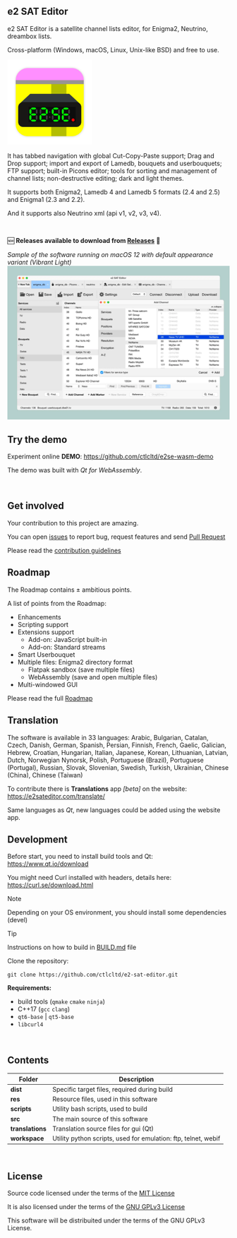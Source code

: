 ## e2 SAT Editor

e2 SAT Editor is a satellite channel lists editor, for Enigma2, Neutrino, dreambox lists.

Cross-platform (Windows, macOS, Linux, Unix-like BSD) and free to use.

<img src="https://github.com/ctlcltd/e2-sat-editor/raw/main/res/e2-sat-editor.svg" width="192" height="192" alt="e2 SAT Editor (icon)" title="Icon">

It has tabbed navigation with global Cut-Copy-Paste support; Drag and Drop support; import and export of Lamedb, bouquets and userbouquets; FTP support; built-in Picons editor; tools for sorting and management of channel lists; non-destructive editing; dark and light themes.

It supports both Enigma2, Lamedb 4 and Lamedb 5 formats (2.4 and 2.5) and Enigma1 (2.3 and 2.2).

And it supports also Neutrino xml (api v1, v2, v3, v4).

&nbsp;

🆕 **Releases available to download from [Releases](https://github.com/ctlcltd/e2-sat-editor/releases)** 📡

*Sample of the software running on macOS 12 with default appearance variant (Vibrant Light)*
[![A screenshot of e2 SAT Editor](https://github.com/ctlcltd/e2-sat-editor/raw/main/res/screenshot.webp "e2 SAT Editor (screenshot)")](https://github.com/ctlcltd/e2-sat-editor/blob/main/res/screenshot.webp?raw=true)


## Try the demo

Experiment online **DEMO**: https://github.com/ctlcltd/e2se-wasm-demo

The demo was built with *Qt for WebAssembly*.

&nbsp;

## Get involved

Your contribution to this project are amazing.

You can open [issues](https://github.com/ctlcltd/e2-sat-editor/issues) to report bug, request features and send [Pull Request](https://github.com/ctlcltd/e2-sat-editor/pulls)

Please read the [contribution guidelines](https://github.com/ctlcltd/e2-sat-editor/blob/main/CONTRIBUTING.md)


## Roadmap

The Roadmap contains ± ambitious points.

A list of points from the Roadmap:
- Enhancements
- Scripting support
- Extensions support
  - Add-on: JavaScript built-in
  - Add-on: Standard streams
- Smart Userbouquet
- Multiple files: Enigma2 directory format
  - Flatpak sandbox (save multiple files)
  - WebAssembly (save and open multiple files)
- Multi-windowed GUI

Please read the full [Roadmap](https://github.com/ctlcltd/e2-sat-editor/blob/main/ROADMAP.md)


## Translation

The software is available in 33 languages: Arabic, Bulgarian, Catalan, Czech, Danish, German, Spanish, Persian, Finnish, French, Gaelic, Galician, Hebrew, Croatian, Hungarian, Italian, Japanese, Korean, Lithuanian, Latvian, Dutch, Norwegian Nynorsk, Polish, Portuguese (Brazil), Portuguese (Portugal), Russian, Slovak, Slovenian, Swedish, Turkish, Ukrainian, Chinese (China), Chinese (Taiwan)

To contribute there is **Translations** app *\[beta\]* on the website: https://e2sateditor.com/translate/

Same languages as *Qt*, new languages could be added using the website app.


## Development

Before start, you need to install build tools and Qt: https://www.qt.io/download

You might need Curl installed with headers, details here: https://curl.se/download.html

> [!NOTE]
> Depending on your OS environment, you should install some dependencies (devel)

> [!TIP]
> Instructions on how to build in [BUILD.md](https://github.com/ctlcltd/e2-sat-editor/blob/main/BUILD.md) file

Clone the repository:
```
git clone https://github.com/ctlcltd/e2-sat-editor.git
```

**Requirements:**
- build tools (`qmake` `cmake` `ninja`)
- C++17 (`gcc` `clang`)
- `qt6-base` \| `qt5-base`
- `libcurl4`

&nbsp;

## Contents

|Folder|Description|
|-|-|
|**dist**|Specific target files, required during build|
|**res**|Resource files, used in this software|
|**scripts**|Utility bash scripts, used to build|
|**src**|The main source of this software|
|**translations**|Translation source files for gui (Qt)|
|**workspace**|Utility python scripts, used for emulation: ftp, telnet, webif|

&nbsp;

## License

Source code licensed under the terms of the [MIT License](https://github.com/ctlcltd/e2-sat-editor/blob/main/LICENSE-MIT)

It is also licensed under the terms of the [GNU GPLv3 License](https://github.com/ctlcltd/e2-sat-editor/blob/main/LICENSE-GPL-3.0-or-later)

This software will be distribuited under the terms of the GNU GPLv3 License.

